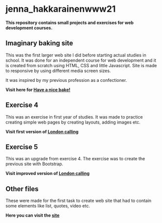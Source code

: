 # jenna_hakkarainenwww21

**This repository contains small projects and exercises for web development courses.**

## Imaginary baking site

This was the first larger web site I did before starting actual studies in school. It was done for an independent course for web development and it is created from scratch using HTML, CSS and little Javascript. Site is made to responsive by using different media screen sizes.

It was inspired by my previous profession as a confectioner.

**Visit here for [Have a nice bake!](https://jenhakk.github.io/Web-development-exercises/Imaginary_baking_site/etusivu.html)**


## Exercise 4

This was an exercise in first year of studies. It was made to practice creating simple web pages by creating layouts, adding images etc. 

**Visit first version of [London calling](https://jenhakk.github.io/Web-development-exercises/exercise4/exercise4.html)**


## Exercise 5

This was an upgrade from exercise 4. The exercise was to create the previous site with Bootstrap.

**Visit improved version of [London calling](https://jenhakk.github.io/Web-development-exercises/exercise5/exercise5.html)**


## Other files

These were made for the first task to create web site that had to contain some elements like list, quotes, video etc.

**Here you can visit the [site](https://jenhakk.github.io/jenna_hakkarainenwww21/index.html)**
